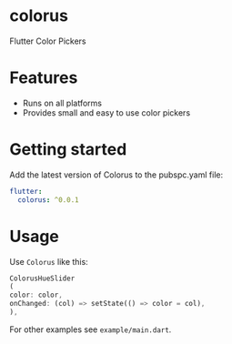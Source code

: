 # colorus

Flutter Color Pickers

# Features

* Runs on all platforms
* Provides small and easy to use color pickers

# Getting started

Add the latest version of Colorus to the pubspc.yaml file:

```yaml
flutter:
  colorus: ^0.0.1
```

# Usage

Use `Colorus` like this:

```dart
ColorusHueSlider
(
color: color,
onChanged: (col) => setState(() => color = col),
),
```

For other examples see `example/main.dart`.